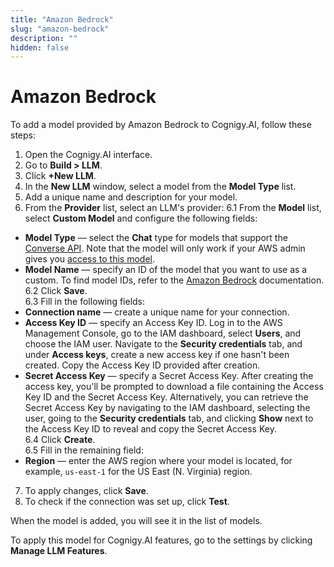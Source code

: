 ```yaml
---
title: "Amazon Bedrock"
slug: "amazon-bedrock"
description: ""
hidden: false
---
```


# Amazon Bedrock

To add a model provided by Amazon Bedrock to Cognigy.AI, follow these steps:

1. Open the Cognigy.AI interface.
2. Go to **Build > LLM**.
3. Click **+New LLM**.
4. In the **New LLM** window, select a model from the **Model Type** list.
5. Add a unique name and description for your model.
6. From the **Provider** list, select an LLM's provider:
6.1 From the **Model** list, select **Custom Model** and configure the following fields:<br>
- **Model Type** — select the **Chat** type for models that support the [Converse API](https://docs.aws.amazon.com/bedrock/latest/userguide/models-features.html). Note that the model will only work if your AWS admin gives you [access to this model](https://docs.aws.amazon.com/bedrock/latest/userguide/model-access.html).<br>
- **Model Name** — specify an ID of the model that you want to use as a custom. To find model IDs, refer to the [Amazon Bedrock](https://docs.aws.amazon.com/bedrock/latest/userguide/model-ids.html) documentation.<br>
  6.2 Click **Save**.<br>
  6.3 Fill in the following fields:<br>
- **Connection name** — create a unique name for your connection.<br>
- **Access Key ID** — specify an Access Key ID. Log in to the AWS Management Console, go to the IAM dashboard, select **Users**, and choose the IAM user. Navigate to the **Security credentials** tab, and under **Access keys**, create a new access key if one hasn't been created. Copy the Access Key ID provided after creation.<br>
- **Secret Access Key** — specify a Secret Access Key. After creating the access key, you'll be prompted to download a file containing the Access Key ID and the Secret Access Key. Alternatively, you can retrieve the Secret Access Key by navigating to the IAM dashboard, selecting the user, going to the **Security credentials** tab, and clicking **Show** next to the Access Key ID to reveal and copy the Secret Access Key.<br>
  6.4 Click **Create**.<br>
  6.5 Fill in the remaining field:<br>
- **Region** — enter the AWS region where your model is located, for example, `us-east-1` for the US East (N. Virginia) region.<br>

7. To apply changes, click **Save**.
8. To check if the connection was set up, click **Test**.

When the model is added, you will see it in the list of models.

To apply this model for Cognigy.AI features, go to the settings by clicking **Manage LLM Features**.